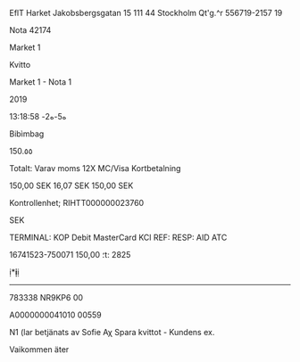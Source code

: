 EflT  Harket
Jakobsbergsgatan 15
111  44 Stockholm
Qt'g.^r 556719-2157
19

Nota 42174

Market  1

Kvitto

Market  1  - Nota  1

2019

13:18:58 -ه5-ه2

Bibìmbag

150.٥٥

Totalt:
Varav  moms  12Χ
MC/Visa  Kortbetalning

150,00  SEK
16,07  SEK
150,00  SEK

Kontrollenhet;  RIHTT000000023760

SEK

TERMINAL:
KOP
Debit  MasterCard
KCl
REF:
RESP:
AID
АТС

16741523-750071
150,00
؛t:
2825

ị***ị**ị

***

783338  NR9KP6
00

Α0000000041010
00559

N1  (lar  betjänats  av  Sofie  Αχ
Spara  kvittot  -  Kundens  ex.

Vaikommen  äter


